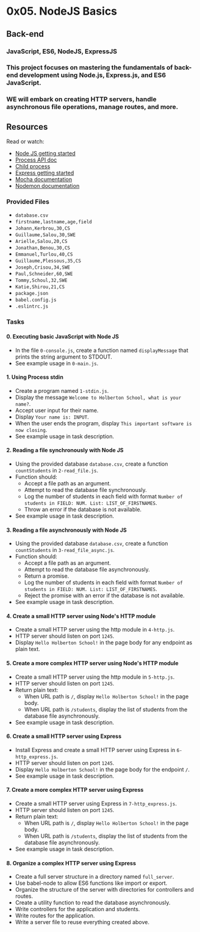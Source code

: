 # 0x05. NodeJS Basics
## Back-end
### JavaScript, ES6, NodeJS, ExpressJS
### This project focuses on mastering the fundamentals of back-end development using Node.js, Express.js, and ES6 JavaScript.
### WE will embark on creating HTTP servers, handle asynchronous file operations, manage routes, and more.

## Resources
Read or watch:
- [Node JS getting started](https://nodejs.org/en/docs/guides/getting-started-guide/)
- [Process API doc](https://nodejs.org/dist/latest-v12.x/docs/api/process.html)
- [Child process](https://nodejs.org/dist/latest-v12.x/docs/api/child_process.html)
- [Express getting started](https://expressjs.com/en/starter/installing.html)
- [Mocha documentation](https://mochajs.org/)
- [Nodemon documentation](https://nodemon.io/)

### Provided Files
- `database.csv`
- `firstname,lastname,age,field`
- `Johann,Kerbrou,30,CS`
- `Guillaume,Salou,30,SWE`
- `Arielle,Salou,20,CS`
- `Jonathan,Benou,30,CS`
- `Emmanuel,Turlou,40,CS`
- `Guillaume,Plessous,35,CS`
- `Joseph,Crisou,34,SWE`
- `Paul,Schneider,60,SWE`
- `Tommy,Schoul,32,SWE`
- `Katie,Shirou,21,CS`
- `package.json`
- `babel.config.js`
- `.eslintrc.js`

### Tasks
#### 0. Executing basic JavaScript with Node JS
- In the file `0-console.js`, create a function named `displayMessage` that prints the string argument to STDOUT.
- See example usage in `0-main.js`.

#### 1. Using Process stdin
- Create a program named `1-stdin.js`.
- Display the message `Welcome to Holberton School, what is your name?`.
- Accept user input for their name.
- Display `Your name is: INPUT`.
- When the user ends the program, display `This important software is now closing`.
- See example usage in task description.

#### 2. Reading a file synchronously with Node JS
- Using the provided database `database.csv`, create a function `countStudents` in `2-read_file.js`.
- Function should:
  - Accept a file path as an argument.
  - Attempt to read the database file synchronously.
  - Log the number of students in each field with format `Number of students in FIELD: NUM. List: LIST_OF_FIRSTNAMES`.
  - Throw an error if the database is not available.
- See example usage in task description.

#### 3. Reading a file asynchronously with Node JS
- Using the provided database `database.csv`, create a function `countStudents` in `3-read_file_async.js`.
- Function should:
  - Accept a file path as an argument.
  - Attempt to read the database file asynchronously.
  - Return a promise.
  - Log the number of students in each field with format `Number of students in FIELD: NUM. List: LIST_OF_FIRSTNAMES`.
  - Reject the promise with an error if the database is not available.
- See example usage in task description.

#### 4. Create a small HTTP server using Node's HTTP module
- Create a small HTTP server using the http module in `4-http.js`.
- HTTP server should listen on port `1245`.
- Display `Hello Holberton School!` in the page body for any endpoint as plain text.

#### 5. Create a more complex HTTP server using Node's HTTP module
- Create a small HTTP server using the http module in `5-http.js`.
- HTTP server should listen on port `1245`.
- Return plain text:
  - When URL path is `/`, display `Hello Holberton School!` in the page body.
  - When URL path is `/students`, display the list of students from the database file asynchronously.
- See example usage in task description.

#### 6. Create a small HTTP server using Express
- Install Express and create a small HTTP server using Express in `6-http_express.js`.
- HTTP server should listen on port `1245`.
- Display `Hello Holberton School!` in the page body for the endpoint `/`.
- See example usage in task description.

#### 7. Create a more complex HTTP server using Express
- Create a small HTTP server using Express in `7-http_express.js`.
- HTTP server should listen on port `1245`.
- Return plain text:
  - When URL path is `/`, display `Hello Holberton School!` in the page body.
  - When URL path is `/students`, display the list of students from the database file asynchronously.
- See example usage in task description.

#### 8. Organize a complex HTTP server using Express
- Create a full server structure in a directory named `full_server`.
- Use babel-node to allow ES6 functions like import or export.
- Organize the structure of the server with directories for controllers and routes.
- Create a utility function to read the database asynchronously.
- Write controllers for the application and students.
- Write routes for the application.
- Write a server file to reuse everything created above.

